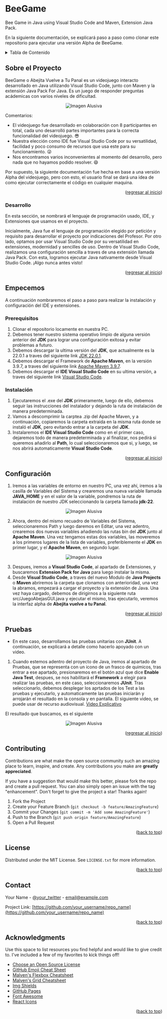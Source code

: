 <a name="readme-top"></a>
# BeeGame
Bee Game in Java using Visual Studio Code and Maven, Extension Java Pack.

En la siguiente documentación, se explicará paso a paso como clonar este repositorio para ejecutar una versión Alpha de BeeGame.

<!-- TABLE OF CONTENTS -->
<details>
  <summary>Tabla de Contenido</summary>
  <ol>
    <li>
      <a href="#Sobre-el-Proyecto">Sobre el Proyecto</a>
      <ul>
        <li><a href="#Hecho-con">Hecho con</a></li>
      </ul>
    </li>
    <li>
      <a href="#Paso-a-Paso">Paso a Paso</a>
      <ul>
        <li><a href="#prerequisitos">Prerequisitos</a></li>
        <li><a href="#instalación">Instalación</a></li>
      </ul>
    </li>
    <li><a href="#configuración">Configuración</a></li>
    <li><a href="#roadmap">Roadmap</a></li>
    <li><a href="#contributing">Contribuciones</a></li>
    <li><a href="#license">License</a></li>
    <li><a href="#contact">Contacto</a></li>
    <li><a href="#acknowledgments">Acknowledgments</a></li>
  </ol>
</details>



<!-- ABOUT THE PROJECT -->
## Sobre el Proyecto

BeeGame o Abejita Vuelve a Tu Panal es un videojuego interacto desarrollado en Java utilizando Visual Studio Code, junto con Maven y la extensión Java Pack For Java.
Es un juego de responder preguntas acádemicas con varios niveles de dificultad.

<div align="center">
  <img src="https://github.com/CruzAngell/BeeGame/blob/main/src/doc/img/BeeGame.jpg" alt="Imagen Alusiva">
</div>

Comentarios:
* El videojuego fue desarrollado en colaboración con 8 participantes en total, cada uno desarrolló partes importantes para la correcta funcionalidad del videojuego. :sunglasses:
* Nuestra elección como IDE fue Visual Studio Code por su versatilidad, facilidad y poco consumo de recursos que usa este para su funcionamiento. :stuck_out_tongue_winking_eye:
* Nos encontramos varios inconvenientes al momento del desarrollo, pero nada que no hayamos podido resolver. :smile:

Por supuesto, la siguiente documentación fue hecha en base a una versión Alpha del videojuego, pero con esto, el usuario final se dará una idea de como ejecutar correctamente el código en cualquier maquina.

<p align="right">(<a href="#readme-top">regresar al inicio</a>)</p>



### Desarrollo

En esta sección, se nombrará el lenguaje de programación usado, IDE, y Extensiones que usamos en el proyecto.

Inicialmente, Java fue el lenguaje de programación elegido por petición y requisito para desarrollar el proyecto por indicaciones del Profesor.
Por otro lado, optamos por usar Visual Studio Code por su versatilidad en extensiones, modernidad y sencilles de uso. Dentro de Visual Studio Code, realizamos una configuración sencilla a traves de una extensión llamada Java Pack.
Con esta, logramos ejecutar Java nativamente desde Visual Studio Code. ¡Algo nunca antes visto! 

<p align="right">(<a href="#readme-top">regresar al inicio</a>)</p>



<!-- Comienzo -->
## Empecemos

A continuación nombraremos el paso a paso para realizar la instalación y configuración del IDE y extensiones.

### Prerequisitos

1. Clonar el repositorio locamente en nuestra PC.
2. Debemos tener nuestro sistema operativo limpio de alguna versión anterior del <strong>JDK</strong> para lograr una configuración exitosa y evitar problemas a futuro.
3. Debemos descargar la ultima versión del <strong>JDK</strong>, que actualmente es la 22.0.1 a traves del siguiente link <a href="https://www.oracle.com/co/java/technologies/downloads/#java22" target="-blank">JDK 22.0.1</a>.
4. Debemos descargar el Framework de <strong>Apache Maven</strong>, en la versión 3.9.7, a traves del siguiente link <a href="https://maven.apache.org/download.cgi" target="_blank">Apache Maven 3.9.7</a>.
5. Debemos descargar el <strong>IDE Visual Studio Code</strong> en su ultima versión, a traves del siguiente link <a href="https://code.visualstudio.com/" target="_blank">Visual Studio Code</a>.

### Instalación

1. Ejecutaremos el .exe del <strong>JDK</strong> primeramente, luego de ello, debemos seguir las instrucciones del instalador y dejando la ruta de instalación de manera predeterminada.
2. Vamos a descomprimir la carptea .zip del Apache Maven, y a continuación, copiaremos la carpeta extraida en la misma ruta donde se instaló el <strong>JDK</strong>, pero evitando entrar a la carpeta del <strong>JDK</strong>.
3. Instalaremos el <strong>IDE Visual Studio Code</strong> como en el primer caso, dejaremos todo de manera predeterminada y al finalizar, nos pedirá si queremos añadirlo al <strong>Path</strong>, lo cual seleccionaremos que si, y luego, se nos abrirá automaticamente <strong>Visual Studio Code</strong>.
  

<p align="right">(<a href="#readme-top">regresar al inicio</a>)</p>



<!-- Espacio para explicar la configuración de los recursos de desarrollo -->
## Configuración

1. Iremos a las variables de entorno en nuestro PC, una vez ahí, iremos a la casilla de Variables del Sistema y crearemos una nueva variable llamada <strong>JAVA_HOME</strong> y en el valor de la variable, pondremos la ruta de instalación de nuestro JDK seleccionando la carpeta llamada <strong>jdk-22</strong>.

<div align="center">
  <img src="https://github.com/CruzAngell/BeeGame/blob/main/src/doc/img/Explicacion-JDK.jpg" alt="Imagen Alusiva">
</div>

2. Ahora, dentro del mismo recuadro de Variables del Sistema, seleccionaremos Path y luego daremos en Editar, una vez adentro, crearemos dos nuevas variables añadiendo las rutas bin del <strong>JDK</strong> junto al <strong>Apache Maven</strong>. Una vez tengamos estas dos variables, las moveremos a los primeros lugares de la lista de variables, preferiblemente el <strong>JDK</strong> en primer lugar, y el <strong>Apache Maven</strong>, en segundo lugar.

<div align="center">
  <img src="https://github.com/CruzAngell/BeeGame/blob/main/src/doc/img/Explicacion-Path.jpg" alt="Imagen Alusiva">
</div>

3. Despues, iremos a <strong>Visual Studio Code</strong>, al apartado de Extensiones, y buscaremos <strong>Extension Pack for Java</strong> para luego instalar la misma.
4. Desde <strong>Visual Studio Code</strong>, a traves del nuevo Modulo de <strong>Java Projects</strong> o <strong>Maven</strong> abriremos la carpeta que clonamos con anterioridad, una vez la abramos, empezará a cargar el proyecto y la extensión de Java. Una vez haya cargado, debemos de dirigirnos a la siguiente ruta src/JuegoAbejasGUI.java y ejecutar el mismo, tras ejecutarlo, veremos la interfaz alpha de <strong>Abejita vuelve a tu Panal</strong>.

<p align="right">(<a href="#readme-top">regresar al inicio</a>)</p>



<!-- Explicación de las pruebas Unitarias y Documentación HTML -->
## Pruebas

* En este caso, desarrollamos las pruebas unitarias con <strong>JUnit</strong>. A continuación, se explicará a detalle como hacerlo apoyado con un video.
1. Cuando estemos adentro del proyecto de Java, iremos al apartado de Pruebas, que se representa con un icono de un frasco de quimicos, tras entrar a ese apartado, presionaremos en el botón azul que dice <strong>Enable Java Test</strong>, despues, se nos habilitará el <strong>Framework</strong> a elegir para realizar las pruebas, en este caso, seleccionaremos <strong>JUnit</strong>. Tras seleccionarlo, debemos desplegar los aprtados de los Test a las pruebas y ejecutarlo, y automaticamente las pruebas iniciarán y arrojarán el resultado en la consola y en pantalla.
El siguiente video, se puede usar de recurso audiovisual. <a href="https://www.youtube.com/watch?v=q35b9pjX_j8">Video Explicativo</a>

El resultado que buscamos, es el siguiente

<div align="center">
  <img src="https://github.com/CruzAngell/BeeGame/blob/main/src/doc/img/Explicacion-Test.jpg" alt="Imagen Alusiva">
</div>

<p align="right">(<a href="#readme-top">regresar al inicio</a>)</p>



<!-- CONTRIBUTING -->
## Contributing

Contributions are what make the open source community such an amazing place to learn, inspire, and create. Any contributions you make are **greatly appreciated**.

If you have a suggestion that would make this better, please fork the repo and create a pull request. You can also simply open an issue with the tag "enhancement".
Don't forget to give the project a star! Thanks again!

1. Fork the Project
2. Create your Feature Branch (`git checkout -b feature/AmazingFeature`)
3. Commit your Changes (`git commit -m 'Add some AmazingFeature'`)
4. Push to the Branch (`git push origin feature/AmazingFeature`)
5. Open a Pull Request

<p align="right">(<a href="#readme-top">back to top</a>)</p>



<!-- LICENSE -->
## License

Distributed under the MIT License. See `LICENSE.txt` for more information.

<p align="right">(<a href="#readme-top">back to top</a>)</p>



<!-- CONTACT -->
## Contact

Your Name - [@your_twitter](https://twitter.com/your_username) - email@example.com

Project Link: [https://github.com/your_username/repo_name](https://github.com/your_username/repo_name)

<p align="right">(<a href="#readme-top">back to top</a>)</p>



<!-- ACKNOWLEDGMENTS -->
## Acknowledgments

Use this space to list resources you find helpful and would like to give credit to. I've included a few of my favorites to kick things off!

* [Choose an Open Source License](https://choosealicense.com)
* [GitHub Emoji Cheat Sheet](https://www.webpagefx.com/tools/emoji-cheat-sheet)
* [Malven's Flexbox Cheatsheet](https://flexbox.malven.co/)
* [Malven's Grid Cheatsheet](https://grid.malven.co/)
* [Img Shields](https://shields.io)
* [GitHub Pages](https://pages.github.com)
* [Font Awesome](https://fontawesome.com)
* [React Icons](https://react-icons.github.io/react-icons/search)

<p align="right">(<a href="#readme-top">back to top</a>)</p>




[JQuery-url]: https://jquery.com 
